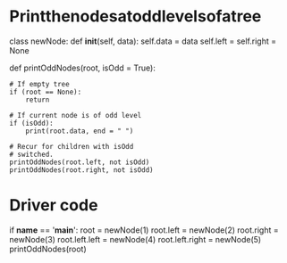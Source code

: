 # Printthenodesatoddlevelsofatree
class newNode:
	def __init__(self, data):
		self.data = data
		self.left = self.right = None

def printOddNodes(root, isOdd = True):
	
	# If empty tree
	if (root == None):
		return

	# If current node is of odd level
	if (isOdd):
		print(root.data, end = " ")

	# Recur for children with isOdd
	# switched.
	printOddNodes(root.left, not isOdd)
	printOddNodes(root.right, not isOdd)

# Driver code
if __name__ == '__main__':
	root = newNode(1)
	root.left = newNode(2)
	root.right = newNode(3)
	root.left.left = newNode(4)
	root.left.right = newNode(5)
	printOddNodes(root)
